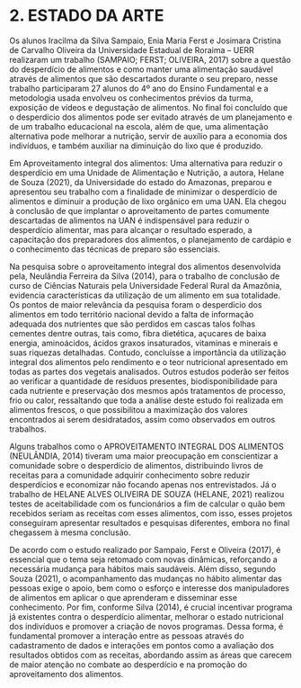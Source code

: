 # 2. ESTADO DA ARTE
   
   Os alunos Iracilma da Silva Sampaio, Enia Maria Ferst e Josimara Cristina de Carvalho Oliveira da Universidade Estadual de Roraima – UERR realizaram um trabalho (SAMPAIO; FERST; OLIVEIRA, 2017) sobre a questão do desperdício de alimentos e como manter uma alimentação saudável através de alimentos que são descartados durante o seu preparo, nesse trabalho participaram  27 alunos do 4º ano do Ensino Fundamental e a metodologia usada envolveu os conhecimentos prévios da turma, exposição de vídeos e degustação de alimentos. No final foi concluído que o desperdício dos alimentos pode ser evitado através de um planejamento e de um trabalho educacional na escola, além de que, uma alimentação alternativa pode melhorar a nutrição, servir de auxílio para a economia dos indivíduos, e também auxiliar na diminuição do lixo que é produzido.
  
  Em Aproveitamento integral dos alimentos: Uma alternativa para reduzir o desperdício em uma Unidade de Alimentação e Nutrição, a autora, Helane de Souza (2021), da Universidade do estado do Amazonas, preparou e apresentou seu trabalho com a finalidade de minimizar o desperdício de alimentos e diminuir a produção de lixo orgânico em uma UAN. Ela chegou à conclusão de que implantar o aproveitamento de partes comumente descartadas de alimentos na UAN é indispensável para reduzir o desperdício alimentar, mas para alcançar o resultado esperado, a capacitação dos preparadores dos alimentos, o planejamento de cardápio e o conhecimento das técnicas de preparo são essenciais.

  Na pesquisa sobre o aproveitamento integral dos alimentos desenvolvida pela, Neulândia Ferreira da Silva (2014), para o trabalho de conclusão de curso de Ciências Naturais pela Universidade Federal Rural da Amazônia, evidencia características da utilização de um alimento em sua totalidade. Os pontos de maior relevância da pesquisa foram o desperdício dos alimentos em todo território nacional devido a falta de informação adequada dos nutrientes que são perdidos em cascas talos folhas cementes dentre outras, tais como, fibra dietética, açucares de baixa energia, aminoácidos, ácidos graxos insaturados, vitaminas e minerais e suas riquezas detalhadas. Contudo, concluísse a importância da utilização integral dos alimentos pelo rendimento e o teor nutricional apresentado em todas as partes dos vegetais analisados. Outros estudos poderão ser feitos ao verificar a quantidade de resíduos presentes, biodisponibilidade para cada nutriente e preservação dos mesmos após tratamentos de processo, frio ou calor, ressaltando que toda a análise deste estudo foi realizada em alimentos frescos, o que possibilitou a maximização dos valores encontrados ai serem desidratados, assim como observados em outros trabalhos. 

  Alguns trabalhos como o APROVEITAMENTO INTEGRAL DOS ALIMENTOS (NEULÂNDIA, 2014) tiveram uma maior preocupação em conscientizar a comunidade sobre o desperdício de alimentos, distribuindo livros de receitas para a comunidade adquirir conhecimento sobre reduzir desperdícios e economizar não focando apenas nos entrevistados.
Já o trabalho de HELANE ALVES OLIVEIRA DE SOUZA (HELANE, 2021) realizou testes de aceitabilidade com os funcionários a fim de calcular o quão bem recebidos seriam as receitas com esses alimentos, com isso, esses projetos conseguiram apresentar resultados e pesquisas diferentes, embora no final chegassem à mesma conclusão.

  De acordo com o estudo realizado por Sampaio, Ferst e Oliveira (2017), é essencial que o tema seja retomado com novas dinâmicas, reforçando a necessária mudança para hábitos mais saudáveis. Além disso, segundo Souza (2021), o acompanhamento das mudanças no hábito alimentar das pessoas exige o apoio, bem como o esforço e interesse dos manipuladores de alimentos em aplicar o que aprenderam e disseminar esse conhecimento. Por fim, conforme Silva (2014), é crucial incentivar programa já existentes contra o desperdício alimentar, melhorar o estado nutricional dos indivíduos e promover a criação de novos programas. Dessa forma, é fundamental promover a interação entre as pessoas através do cadastramento de dados e interações em pontos como a avaliação dos resultados obtidos com as receitas, abordando assim as áreas que carecem de maior atenção no combate ao desperdício e na promoção do aproveitamento dos alimentos.
